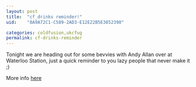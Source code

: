 ```yaml
---
layout: post
title:  "cf_drinks reminder!"
uid:	"8A9A72C1-C589-2AD3-E12E22B5E3852398"

categories: coldfusion,ukcfug
permalink: cf-drinks-reminder
---
```

Tonight we are heading out for some bevvies with Andy Allan over at Waterloo Station, just a quick reminder to you lazy people that never make it ;)

More info <a href="http://www.ukcfug.org/index.cfm?objectid=996E3421-F1FF-921E-117E8AA3C24F0E9B">here</a>